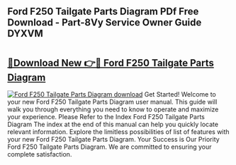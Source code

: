 ## Ford F250 Tailgate Parts Diagram PDf Free Download - Part-8Vy Service Owner Guide DYXVM

# <h2><a href="http://dfk1zuj.blite.top/?on=Ford+F250+Tailgate+Parts+Diagram">🔗Download New 👉🔴 Ford F250 Tailgate Parts Diagram</a></h2>

[![Ford F250 Tailgate Parts Diagram download](https://i.imgur.com/lujVjoI.png)](http://dfk1zuj.blite.top/?on=Ford+F250+Tailgate+Parts+Diagram)
Get Started! Welcome to your new Ford F250 Tailgate Parts Diagram user manual. This guide will walk you through everything you need to know to operate and maximize your experience. Please Refer to the Index Ford F250 Tailgate Parts Diagram The index at the end of this manual can help you quickly locate relevant information. Explore the limitless possibilities of list of features with your new Ford F250 Tailgate Parts Diagram. Your Success is Our Priority Ford F250 Tailgate Parts Diagram. We are committed to ensuring your complete satisfaction.
